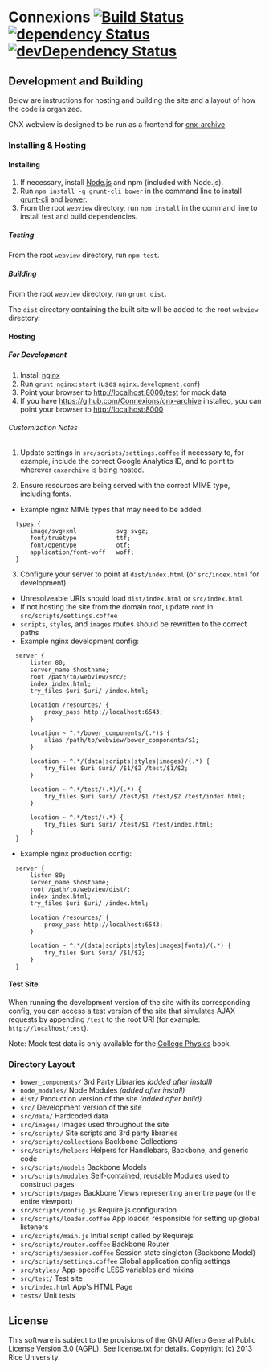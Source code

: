 # Connexions [![Build Status](https://travis-ci.org/Connexions/webview.png)](https://travis-ci.org/Connexions/webview) [![dependency Status](https://david-dm.org/Connexions/webview.png)](https://david-dm.org/Connexions/webview#info=dependencies) [![devDependency Status](https://david-dm.org/Connexions/webview/dev-status.png)](https://david-dm.org/Connexions/webview#info=devDependencies)

## Development and Building

Below are instructions for hosting and building the site and a layout of how the code is organized.

CNX webview is designed to be run as a frontend for [cnx-archive](https://github.com/Connexions/cnx-archive).

### Installing & Hosting

#### Installing

1. If necessary, install [Node.js](http://nodejs.org) and npm (included with Node.js).
2. Run `npm install -g grunt-cli bower` in the command line to install [grunt-cli](https://github.com/gruntjs/grunt-cli) and [bower](http://bower.io/).
3. From the root `webview` directory, run `npm install` in the command line to install test and build dependencies.

##### Testing

From the root `webview` directory, run `npm test`.

##### Building

From the root `webview` directory, run `grunt dist`.

The `dist` directory containing the built site will be added to the root `webview` directory.

#### Hosting

##### For Development

1. Install [nginx](http://nginx.org/)
2. Run `grunt nginx:start` (uses `nginx.development.conf`)
3. Point your browser to [http://localhost:8000/test](http://localhost:8000/test) for mock data
4. If you have https://gihub.com/Connexions/cnx-archive installed, you can point your browser to [http://localhost:8000](http://localhost:8000)

###### Customization Notes

1. Update settings in `src/scripts/settings.coffee` if necessary to, for example, include
the correct Google Analytics ID, and to point to wherever `cnxarchive` is being hosted.

2. Ensure resources are being served with the correct MIME type, including fonts.
  * Example nginx MIME types that may need to be added:

  ```nginx
    types {
        image/svg+xml           svg svgz;
        font/truetype           ttf;
        font/opentype           otf;
        application/font-woff   woff;
    }
  ```

3. Configure your server to point at `dist/index.html` (or `src/index.html` for development)
  * Unresolveable URIs should load `dist/index.html` or `src/index.html`
  * If not hosting the site from the domain root, update `root` in `src/scripts/settings.coffee`
  * `scripts`, `styles`, and `images` routes should be rewritten to the correct paths
  * Example nginx development config:

  ```nginx
    server {
        listen 80;
        server_name $hostname;
        root /path/to/webview/src/;
        index index.html;
        try_files $uri $uri/ /index.html;

        location /resources/ {
            proxy_pass http://localhost:6543;
        }

        location ~ ^.*/bower_components/(.*)$ {
            alias /path/to/webview/bower_components/$1;
        }

        location ~ ^.*/(data|scripts|styles|images)/(.*) {
            try_files $uri $uri/ /$1/$2 /test/$1/$2;
        }

        location ~ ^.*/test/(.*)/(.*) {
            try_files $uri $uri/ /test/$1 /test/$2 /test/index.html;
        }

        location ~ ^.*/test/(.*) {
            try_files $uri $uri/ /test/$1 /test/index.html;
        }
    }
  ```
  * Example nginx production config:

  ```nginx
    server {
        listen 80;
        server_name $hostname;
        root /path/to/webview/dist/;
        index index.html;
        try_files $uri $uri/ /index.html;

        location /resources/ {
            proxy_pass http://localhost:6543;
        }

        location ~ ^.*/(data|scripts|styles|images|fonts)/(.*) {
            try_files $uri $uri/ /$1/$2;
        }
    }

  ```

#### Test Site

When running the development version of the site with its corresponding config, you can
access a test version of the site that simulates AJAX requests by appending `/test` to the root URI
(for example: `http://localhost/test`).

Note: Mock test data is only available for the [College Physics](http://localhost/test/content/e79ffde3-7fb4-4af3-9ec8-df648b391597) book.

### Directory Layout

* `bower_components/`           3rd Party Libraries *(added after install)*
* `node_modules/`               Node Modules *(added after install)*
* `dist/`                       Production version of the site *(added after build)*
* `src/`                        Development version of the site
* `src/data/`                   Hardcoded data
* `src/images/`                 Images used throughout the site
* `src/scripts/`                Site scripts and 3rd party libraries
* `src/scripts/collections`     Backbone Collections
* `src/scripts/helpers`         Helpers for Handlebars, Backbone, and generic code
* `src/scripts/models`          Backbone Models
* `src/scripts/modules`         Self-contained, reusable Modules used to construct pages
* `src/scripts/pages`           Backbone Views representing an entire page (or the entire viewport)
* `src/scripts/config.js`       Require.js configuration
* `src/scripts/loader.coffee`   App loader, responsible for setting up global listeners
* `src/scripts/main.js`         Initial script called by Requirejs
* `src/scripts/router.coffee`   Backbone Router
* `src/scripts/session.coffee`  Session state singleton (Backbone Model)
* `src/scripts/settings.coffee` Global application config settings
* `src/styles/`                 App-specific LESS variables and mixins
* `src/test/`                   Test site
* `src/index.html`              App's HTML Page
* `tests/`                      Unit tests

License
-------

This software is subject to the provisions of the GNU Affero General Public License Version 3.0 (AGPL). See license.txt for details. Copyright (c) 2013 Rice University.
